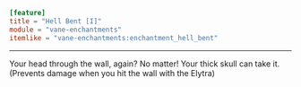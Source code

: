 ```toml
[feature]
title = "Hell Bent [I]"
module = "vane-enchantments"
itemlike = "vane-enchantments:enchantment_hell_bent"
```
---
Your head through the wall, again? No matter! Your thick skull can take it. (Prevents damage when you hit the wall with the Elytra)
